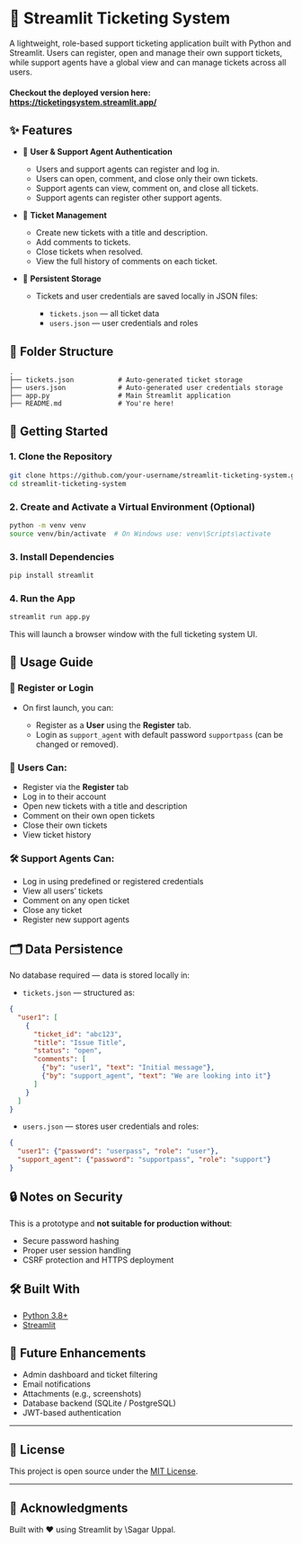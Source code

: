 # 🎫 Streamlit Ticketing System

A lightweight, role-based support ticketing application built with Python and Streamlit. Users can register, open and manage their own support tickets, while support agents have a global view and can manage tickets across all users.

#### Checkout the deployed version here: https://ticketingsystem.streamlit.app/

## ✨ Features

* 🔐 **User & Support Agent Authentication**

  * Users and support agents can register and log in.
  * Users can open, comment, and close only their own tickets.
  * Support agents can view, comment on, and close all tickets.
  * Support agents can register other support agents.

* 🧲 **Ticket Management**

  * Create new tickets with a title and description.
  * Add comments to tickets.
  * Close tickets when resolved.
  * View the full history of comments on each ticket.

* 📁 **Persistent Storage**

  * Tickets and user credentials are saved locally in JSON files:

    * `tickets.json` — all ticket data
    * `users.json` — user credentials and roles

## 📂 Folder Structure

```
.
├── tickets.json           # Auto-generated ticket storage
├── users.json             # Auto-generated user credentials storage
├── app.py                 # Main Streamlit application
├── README.md              # You're here!
```

## 🚀 Getting Started

### 1. Clone the Repository

```bash
git clone https://github.com/your-username/streamlit-ticketing-system.git
cd streamlit-ticketing-system
```

### 2. Create and Activate a Virtual Environment (Optional)

```bash
python -m venv venv
source venv/bin/activate  # On Windows use: venv\Scripts\activate
```

### 3. Install Dependencies

```bash
pip install streamlit
```

### 4. Run the App

```bash
streamlit run app.py
```

This will launch a browser window with the full ticketing system UI.

## 🧪 Usage Guide

### 👤 Register or Login

* On first launch, you can:

  * Register as a **User** using the **Register** tab.
  * Login as `support_agent` with default password `supportpass` (can be changed or removed).

### 📝 Users Can:

* Register via the **Register** tab
* Log in to their account
* Open new tickets with a title and description
* Comment on their own open tickets
* Close their own tickets
* View ticket history

### 🛠️ Support Agents Can:

* Log in using predefined or registered credentials
* View all users’ tickets
* Comment on any open ticket
* Close any ticket
* Register new support agents

## 🗂️ Data Persistence

No database required — data is stored locally in:

* `tickets.json` — structured as:

```json
{
  "user1": [
    {
      "ticket_id": "abc123",
      "title": "Issue Title",
      "status": "open",
      "comments": [
        {"by": "user1", "text": "Initial message"},
        {"by": "support_agent", "text": "We are looking into it"}
      ]
    }
  ]
}
```

* `users.json` — stores user credentials and roles:

```json
{
  "user1": {"password": "userpass", "role": "user"},
  "support_agent": {"password": "supportpass", "role": "support"}
}
```

## 🔒 Notes on Security

This is a prototype and **not suitable for production without**:

* Secure password hashing
* Proper user session handling
* CSRF protection and HTTPS deployment

## 🛠️ Built With

* [Python 3.8+](https://www.python.org/)
* [Streamlit](https://streamlit.io/)

## 📌 Future Enhancements

* Admin dashboard and ticket filtering
* Email notifications
* Attachments (e.g., screenshots)
* Database backend (SQLite / PostgreSQL)
* JWT-based authentication

---

## 📄 License

This project is open source under the [MIT License](LICENSE).

---

## 🙌 Acknowledgments

Built with ❤️ using Streamlit by \Sagar Uppal.
